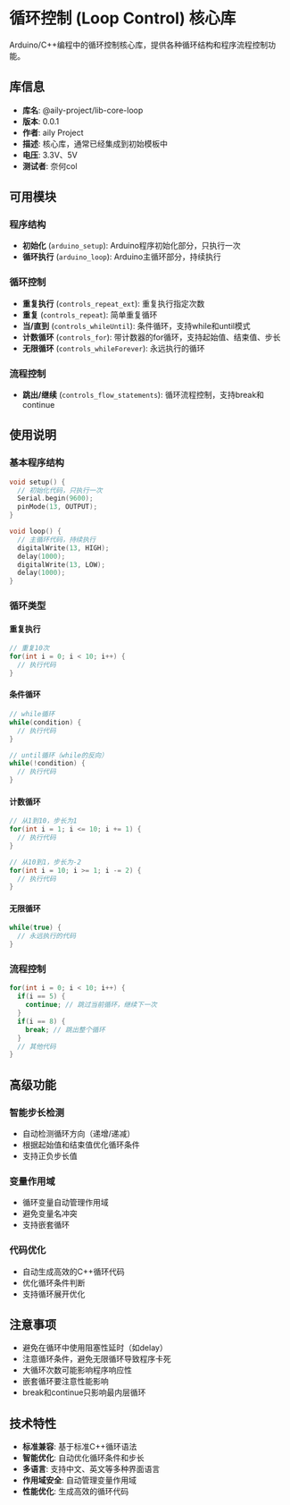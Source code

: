 # 循环控制 (Loop Control) 核心库

Arduino/C++编程中的循环控制核心库，提供各种循环结构和程序流程控制功能。

## 库信息
- **库名**: @aily-project/lib-core-loop
- **版本**: 0.0.1
- **作者**: aily Project
- **描述**: 核心库，通常已经集成到初始模板中
- **电压**: 3.3V、5V
- **测试者**: 奈何col

## 可用模块

### 程序结构
- **初始化** (`arduino_setup`): Arduino程序初始化部分，只执行一次
- **循环执行** (`arduino_loop`): Arduino主循环部分，持续执行

### 循环控制
- **重复执行** (`controls_repeat_ext`): 重复执行指定次数
- **重复** (`controls_repeat`): 简单重复循环
- **当/直到** (`controls_whileUntil`): 条件循环，支持while和until模式
- **计数循环** (`controls_for`): 带计数器的for循环，支持起始值、结束值、步长
- **无限循环** (`controls_whileForever`): 永远执行的循环

### 流程控制
- **跳出/继续** (`controls_flow_statements`): 循环流程控制，支持break和continue

## 使用说明

### 基本程序结构
```cpp
void setup() {
  // 初始化代码，只执行一次
  Serial.begin(9600);
  pinMode(13, OUTPUT);
}

void loop() {
  // 主循环代码，持续执行
  digitalWrite(13, HIGH);
  delay(1000);
  digitalWrite(13, LOW);
  delay(1000);
}
```

### 循环类型

#### 重复执行
```cpp
// 重复10次
for(int i = 0; i < 10; i++) {
  // 执行代码
}
```

#### 条件循环
```cpp
// while循环
while(condition) {
  // 执行代码
}

// until循环（while的反向）
while(!condition) {
  // 执行代码
}
```

#### 计数循环
```cpp
// 从1到10，步长为1
for(int i = 1; i <= 10; i += 1) {
  // 执行代码
}

// 从10到1，步长为-2
for(int i = 10; i >= 1; i -= 2) {
  // 执行代码
}
```

#### 无限循环
```cpp
while(true) {
  // 永远执行的代码
}
```

### 流程控制
```cpp
for(int i = 0; i < 10; i++) {
  if(i == 5) {
    continue; // 跳过当前循环，继续下一次
  }
  if(i == 8) {
    break; // 跳出整个循环
  }
  // 其他代码
}
```

## 高级功能

### 智能步长检测
- 自动检测循环方向（递增/递减）
- 根据起始值和结束值优化循环条件
- 支持正负步长值

### 变量作用域
- 循环变量自动管理作用域
- 避免变量名冲突
- 支持嵌套循环

### 代码优化
- 自动生成高效的C++循环代码
- 优化循环条件判断
- 支持循环展开优化

## 注意事项
- 避免在循环中使用阻塞性延时（如delay）
- 注意循环条件，避免无限循环导致程序卡死
- 大循环次数可能影响程序响应性
- 嵌套循环要注意性能影响
- break和continue只影响最内层循环

## 技术特性
- **标准兼容**: 基于标准C++循环语法
- **智能优化**: 自动优化循环条件和步长
- **多语言**: 支持中文、英文等多种界面语言
- **作用域安全**: 自动管理变量作用域
- **性能优化**: 生成高效的循环代码
